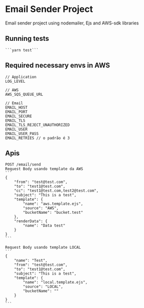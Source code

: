 # Email Sender Project
Email sender project using nodemailer, Ejs and AWS-sdk libraries

## Running tests         
    ```yarn test```

## Required necessary envs in AWS
    // Application
    LOG_LEVEL
    
    // AWS
    AWS_SQS_QUEUE_URL
    
    // Email
    EMAIL_HOST
    EMAIL_PORT
    EMAIL_SECURE
    EMAIL_TLS
    EMAIL_TLS_REJECT_UNAUTHORIZED
    EMAIL_USER
    EMAIL_USER_PASS
    EMAIL_RETRIES // o padrão é 3
    
## Apis
    POST /email/send
    Request Body usando template da AWS
    ```
    {
        "from": "test@test.com",
        "to": "test1@test.com",
        "cc": "test1@test.com,test2@test.com",
        "subject": "This is a test",
        "template": {
            "name": "aws.template.ejs",
            "source": "AWS",
            "bucketName": "bucket.test"
        },
        "renderData": {
            "name": "Data test"
        }
    }
    ```
    
    Request Body usando template LOCAL
    ```
    {
        "name": "Test",
        "from": "test@test.com",
        "to": "test1@test.com",
        "subject": "This is a test",
        "template": {
            "name": "local.template.ejs",
            "source": "LOCAL",
            "bucketName": ""
        }
    }
    ```
